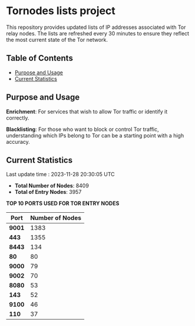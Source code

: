 # Tornodes lists project

This repository provides updated lists of IP addresses associated with Tor relay nodes. The lists are refreshed every 30 minutes to ensure they reflect the most current state of the Tor network.

## Table of Contents

- [Purpose and Usage](#purpose-and-usage)
- [Current Statistics](#current-statistics)


## Purpose and Usage

**Enrichment**: For services that wish to allow Tor traffic or identify it correctly.

**Blacklisting**: For those who want to block or control Tor traffic, understanding which IPs belong to Tor can be a starting point with a high accuracy.

## Current Statistics

Last update time : 2023-11-28 20:30:05 UTC

- **Total Number of Nodes**: 8409
- **Total of Entry Nodes**: 3957

**TOP 10 PORTS USED FOR TOR ENTRY NODES**

| **Port** | **Number of Nodes** |
|------|-----------------|
| **9001**   | 1383  |
| **443**   | 1355  |
| **8443**   | 134  |
| **80**   | 80  |
| **9000**   | 79  |
| **9002**   | 70  |
| **8080**   | 53  |
| **143**   | 52  |
| **9100**   | 46  |
| **110**   | 37  |

